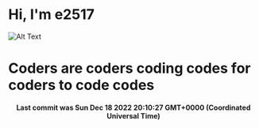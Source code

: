 # Hi, I'm e2517

![Alt Text](https://github.com/E2517/e2517/blob/master/images/background.gif)

# Coders are coders coding codes for coders to code codes

<h4 align="center">Last commit was Sun Dec 18 2022 20:10:27 GMT+0000 (Coordinated Universal Time)</h4>
